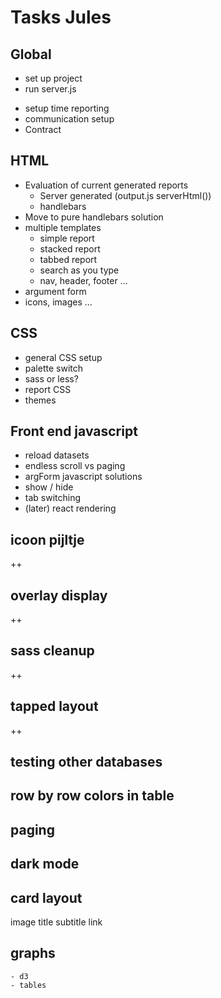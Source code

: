 # Tasks Jules

## Global

+ set up project
+ run server.js
- setup time reporting
- communication setup
- Contract  

## HTML

- Evaluation of current generated reports
    - Server generated  (output.js serverHtml())
    - handlebars
- Move to pure handlebars solution 
- multiple templates
    - simple report
    - stacked report
    - tabbed report
    - search as you type
    - nav, header, footer ...
- argument form       
- icons, images ...

## CSS

- general CSS setup
- palette switch
- sass or less?
- report CSS
- themes

## Front end javascript 

- reload datasets
- endless scroll vs paging
- argForm javascript solutions
- show / hide
- tab switching
- (later) react rendering


## icoon pijltje
++

## overlay display
++

## sass cleanup
++

## tapped layout
++

## testing other databases

## row by row colors in table

## paging

## dark mode

## card layout
image
title
subtitle
link

## graphs
    - d3
    - tables
